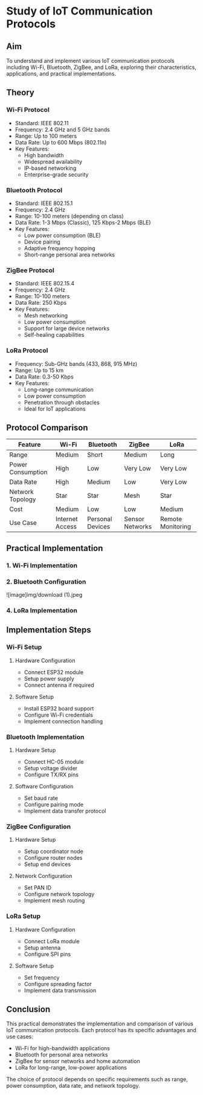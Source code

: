 # Study of IoT Communication Protocols 

## Aim
To understand and implement various IoT communication protocols including Wi-Fi, Bluetooth, ZigBee, and LoRa, exploring their characteristics, applications, and practical implementations.

## Theory

### Wi-Fi Protocol
- Standard: IEEE 802.11
- Frequency: 2.4 GHz and 5 GHz bands
- Range: Up to 100 meters
- Data Rate: Up to 600 Mbps (802.11n)
- Key Features:
  * High bandwidth
  * Widespread availability
  * IP-based networking
  * Enterprise-grade security

### Bluetooth Protocol
- Standard: IEEE 802.15.1
- Frequency: 2.4 GHz
- Range: 10-100 meters (depending on class)
- Data Rate: 1-3 Mbps (Classic), 125 Kbps-2 Mbps (BLE)
- Key Features:
  * Low power consumption (BLE)
  * Device pairing
  * Adaptive frequency hopping
  * Short-range personal area networks

### ZigBee Protocol
- Standard: IEEE 802.15.4
- Frequency: 2.4 GHz
- Range: 10-100 meters
- Data Rate: 250 Kbps
- Key Features:
  * Mesh networking
  * Low power consumption
  * Support for large device networks
  * Self-healing capabilities

### LoRa Protocol
- Frequency: Sub-GHz bands (433, 868, 915 MHz)
- Range: Up to 15 km
- Data Rate: 0.3-50 Kbps
- Key Features:
  * Long-range communication
  * Low power consumption
  * Penetration through obstacles
  * Ideal for IoT applications

## Protocol Comparison

| Feature | Wi-Fi | Bluetooth | ZigBee | LoRa |
|---------|-------|-----------|---------|-------|
| Range | Medium | Short | Medium | Long |
| Power Consumption | High | Low | Very Low | Very Low |
| Data Rate | High | Medium | Low | Very Low |
| Network Topology | Star | Star | Mesh | Star |
| Cost | Medium | Low | Low | Medium |
| Use Case | Internet Access | Personal Devices | Sensor Networks | Remote Monitoring |

## Practical Implementation

### 1. Wi-Fi Implementation


### 2. Bluetooth Configuration
![image]img/download (1).jpeg


### 4. LoRa Implementation


## Implementation Steps

### Wi-Fi Setup
1. Hardware Configuration
   - Connect ESP32 module
   - Setup power supply
   - Connect antenna if required

2. Software Setup
   - Install ESP32 board support
   - Configure Wi-Fi credentials
   - Implement connection handling

### Bluetooth Implementation
1. Hardware Setup
   - Connect HC-05 module
   - Setup voltage divider
   - Configure TX/RX pins

2. Software Configuration
   - Set baud rate
   - Configure pairing mode
   - Implement data transfer protocol

### ZigBee Configuration
1. Hardware Setup
   - Setup coordinator node
   - Configure router nodes
   - Setup end devices

2. Network Configuration
   - Set PAN ID
   - Configure network topology
   - Implement mesh routing

### LoRa Setup
1. Hardware Configuration
   - Connect LoRa module
   - Setup antenna
   - Configure SPI pins

2. Software Setup
   - Set frequency
   - Configure spreading factor
   - Implement data transmission

## Conclusion
This practical demonstrates the implementation and comparison of various IoT communication protocols. Each protocol has its specific advantages and use cases:
- Wi-Fi for high-bandwidth applications
- Bluetooth for personal area networks
- ZigBee for sensor networks and home automation
- LoRa for long-range, low-power applications

The choice of protocol depends on specific requirements such as range, power consumption, data rate, and network topology.
